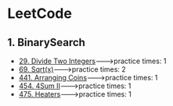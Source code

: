# LeetCode      
      
## 1. BinarySearch     

* [29. Divide Two Integers](https://github.com/benny201/LeetCode-Notes-and-Codes/tree/master/29.Divide%20Two%20Integers "29. Divide Two Integers")--->practice times: 1
* [69. Sqrt(x)](https://github.com/benny201/LeetCode-Notes-and-Codes/tree/master/69.%20Sqrt(x) "69. Sqrt(x)")--->practice times: 2
* [441. Arranging Coins](https://github.com/benny201/LeetCode-Notes-and-Codes/tree/master/441.%20Arranging%20Coins "441. Arranging Coins")--->practice times: 1
* [454. 4Sum II](https://github.com/benny201/LeetCode-Notes-and-Codes/tree/master/454.%204Sum%20II "454. 4Sum II")--->practice times: 1
* [475. Heaters](https://github.com/benny201/LeetCode-Notes-and-Codes/tree/master/475.%20Heaters "475. Heaters")--->practice times: 1


